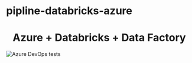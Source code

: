 # pipline-databricks-azure

<h1 align="center"> Azure + Databricks + Data Factory </h1>

![Azure DevOps tests](https://img.shields.io/azure-devops/tests/Azure/Pipline%20%2B%20Databricks/:definitionId)

